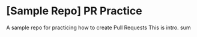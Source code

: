 # [Sample Repo] PR Practice
A sample repo for practicing how to create Pull Requests
This is intro.
sum
